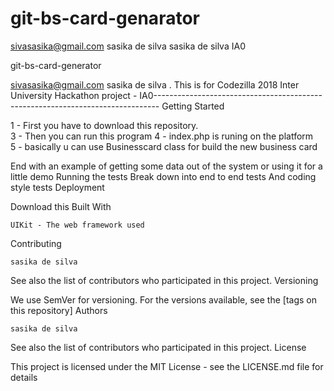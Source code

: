 # git-bs-card-genarator
sivasasika@gmail.com sasika de silva sasika de silva IA0

git-bs-card-generator

sivasasika@gmail.com sasika de silva . This is for Codezilla 2018 Inter University Hackathon
project - IA0-------------------------------------------------------------------------------
Getting Started

1 - First you have to download this repository.  
3 - Then you can run this program
4 - index.php is runing on the platform  
5 - basically u can use Businesscard class for build the new business card

End with an example of getting some data out of the system or using it for a little demo
Running the tests
Break down into end to end tests
And coding style tests
Deployment

Download this
Built With

    UIKit - The web framework used

Contributing

    sasika de silva

See also the list of contributors who participated in this project.
Versioning

We use SemVer for versioning. For the versions available, see the [tags on this repository]
Authors

    sasika de silva 

See also the list of contributors who participated in this project.
License

This project is licensed under the MIT License - see the LICENSE.md file for details
